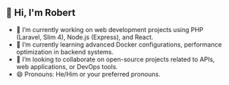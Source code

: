 ## 👋 Hi, I'm Robert

- 🔭 I’m currently working on web development projects using PHP (Laravel, Slim 4), Node.js (Express), and React.
- 🌱 I’m currently learning advanced Docker configurations, performance optimization in backend systems.
- 👯 I’m looking to collaborate on open-source projects related to APIs, web applications, or DevOps tools.
- 😄 Pronouns: He/Him or your preferred pronouns.

<!--
**roberto-torfe/roberto-torfe** is a ✨ _special_ ✨ repository because its `README.md` (this file) appears on your GitHub profile.

Here are some ideas to get you started:

- 🔭 I’m currently working on ...
- 🌱 I’m currently learning ...
- 👯 I’m looking to collaborate on ...
- 🤔 I’m looking for help with ...
- 💬 Ask me about ...
- 📫 How to reach me: ...
- 😄 Pronouns: ...
- ⚡ Fun fact: ...
-->
